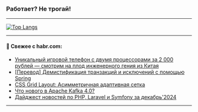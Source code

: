 ### Работает? Не трогай!

---
<!--
#### 🛠️ Technical stack:

![Java](https://img.shields.io/badge/Java-informational?logo=Oracle&style=flat&logoColor=white&color=FF4500)
![Kotlin](https://img.shields.io/badge/Kotlin-informational?logo=Kotlin&style=flat&logoColor=white&color=774D97)
![TS](https://img.shields.io/badge/TypeScript-informational?logo=typeScript&style=flat&logoColor=black&color=017acc)
![Python](https://img.shields.io/badge/Python-informational?logo=Python&style=flat&logoColor=black&color=ffdd54) <br>
![Spring](https://img.shields.io/badge/Spring-informational?logo=Spring&style=flat&logoColor=white&color=6DB33F) 
![SpringBoot](https://img.shields.io/badge/SpringBoot-informational?logo=SpringBoot&style=flat&logoColor=white&color=6DB33F)
![Nest](https://img.shields.io/badge/NestJS-informational?logo=NestJS&style=flat&logoColor=white&color=E0234E) 
![NodeJS](https://img.shields.io/badge/NodeJS-informational?logo=node.js&style=flat&logoColor=white&color=70A760)<br>
![PostgreSQL](https://img.shields.io/badge/PostgreSQL-informational?logo=PostgreSQL&style=flat&logoColor=white&color=DAA520)
![MongoDB](https://img.shields.io/badge/MongoDB-informational?logo=MongoDB&style=flat&logoColor=white&color=870000)
![Apache](https://img.shields.io/badge/Apache-informational?logo=apache&style=flat&logoColor=white&color=f74e28)

___ 
-->

<!--- #### 🛠️ : --->

[![Top Langs](https://github-readme-stats-82jvfl3w3-advtsettinggmailcoms-projects.vercel.app/api/top-langs/?username=zloylis&langs_count=10&hide_title=true&title_color=e6edf3&size_weight=0.5&count_weight=0.5&layout=compact&hide_progress=true&hide_border=true&theme=dracula)](https://github.com/zloylis)

<!---


####  :octocat:&nbsp;&nbsp; Статистика:

![GitHub stats](https://github-readme-stats-u2qms2cxw-advtsettinggmailcoms-projects.vercel.app/api?username=zloylis&show_icons=true&hide_border=true&theme=dracula&title_color=e6edf3&include_all_commits=true&count_private=true&hide_rank=false&hide_title=true&rank_icon=github)
-->
---

#### 💬 Свежее с habr.com:

<!-- BLOG-POST-LIST:START -->
- [Уникальный игровой телефон с двумя процессорами за 2 000 рублей — смотрим на плод инженерного гения из Китая](https://habr.com/ru/companies/timeweb/articles/871350/?utm_source=habrahabr&utm_medium=rss&utm_campaign=871350)
- [[Перевод] Демистификация транзакций и исключений с помощью Spring](https://habr.com/ru/articles/871582/?utm_source=habrahabr&utm_medium=rss&utm_campaign=871582)
- [CSS Grid Layout: Асимметричная адаптивная сетка](https://habr.com/ru/articles/871570/?utm_source=habrahabr&utm_medium=rss&utm_campaign=871570)
- [Что нового в Apache Kafka 4.0?](https://habr.com/ru/articles/871540/?utm_source=habrahabr&utm_medium=rss&utm_campaign=871540)
- [Дайджест новостей по PHP, Laravel и Symfony за декабрь&#39;2024](https://habr.com/ru/articles/871542/?utm_source=habrahabr&utm_medium=rss&utm_campaign=871542)
<!-- BLOG-POST-LIST:END -->

---
